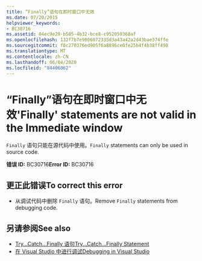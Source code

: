 ```yaml
---
title: “Finally”语句在即时窗口中无效
ms.date: 07/20/2015
helpviewer_keywords:
- BC30716
ms.assetid: 04ec9e29-b505-4b32-bce8-c952059368af
ms.openlocfilehash: 132f7b7e9806072335d3a43a42a2d43bae374ffe
ms.sourcegitcommit: f8c270376ed905f6a8896ce0fe25b4f4b38ff498
ms.translationtype: MT
ms.contentlocale: zh-CN
ms.lasthandoff: 06/04/2020
ms.locfileid: "84406062"
---
```

# <a name="finally-statements-are-not-valid-in-the-immediate-window"></a><span data-ttu-id="c18a0-102">“Finally”语句在即时窗口中无效</span><span class="sxs-lookup"><span data-stu-id="c18a0-102">'Finally' statements are not valid in the Immediate window</span></span>
<span data-ttu-id="c18a0-103">`Finally` 语句只能在源代码中使用。</span><span class="sxs-lookup"><span data-stu-id="c18a0-103">`Finally` statements can only be used in source code.</span></span>  
  
 <span data-ttu-id="c18a0-104">**错误 ID:** BC30716</span><span class="sxs-lookup"><span data-stu-id="c18a0-104">**Error ID:** BC30716</span></span>  
  
## <a name="to-correct-this-error"></a><span data-ttu-id="c18a0-105">更正此错误</span><span class="sxs-lookup"><span data-stu-id="c18a0-105">To correct this error</span></span>  
  
- <span data-ttu-id="c18a0-106">从调试代码中删除 `Finally` 语句。</span><span class="sxs-lookup"><span data-stu-id="c18a0-106">Remove `Finally` statements from debugging code.</span></span>  
  
## <a name="see-also"></a><span data-ttu-id="c18a0-107">另请参阅</span><span class="sxs-lookup"><span data-stu-id="c18a0-107">See also</span></span>

- [<span data-ttu-id="c18a0-108">Try...Catch...Finally 语句</span><span class="sxs-lookup"><span data-stu-id="c18a0-108">Try...Catch...Finally Statement</span></span>](../language-reference/statements/try-catch-finally-statement.md)
- [<span data-ttu-id="c18a0-109">在 Visual Studio 中进行调试</span><span class="sxs-lookup"><span data-stu-id="c18a0-109">Debugging in Visual Studio</span></span>](/visualstudio/debugger/debugger-feature-tour)
